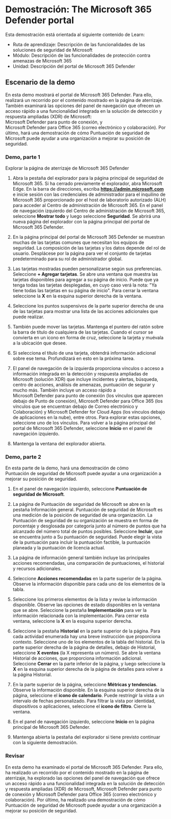 <!---
---
Demostración: Título: "Portal de Microsoft 365 Defender" Módulo: "Ruta de aprendizaje: Descripción de las funcionalidades de las soluciones de seguridad de Microsoft; Módulo 4: Descripción de las funcionalidades de protección contra amenazas de Microsoft 365; Unidad 7: Descripción del portal de Microsoft 365 Defender"
---
--->

# Demostración: The Microsoft 365 Defender portal

Esta demostración está orientada al siguiente contenido de Learn:

- Ruta de aprendizaje: Descripción de las funcionalidades de las soluciones de seguridad de Microsoft
- Módulo: Descripción de las funcionalidades de protección contra amenazas de Microsoft 365
- Unidad: Descripción del portal de Microsoft 365 Defender

## Escenario de la demo

En esta demo mostrará el portal de Microsoft 365 Defender. Para ello, realizará un recorrido por el contenido mostrado en la página de aterrizaje. También examinará las opciones del panel de navegación que ofrecen un acceso rápido a una funcionalidad integrada en la solución de detección y respuesta ampliadas (XDR) de Microsoft: Microsoft Defender para punto de conexión, y Microsoft Defender para Office 365 (correo electrónico y colaboración).  Por último, hará una demostración de cómo Puntuación de seguridad de Microsoft puede ayudar a una organización a mejorar su posición de seguridad.

### Demo, parte 1

Explorar la página de aterrizaje de Microsoft 365 Defender

1. Abra la pestaña del explorador para la página principal de seguridad de Microsoft 365.  Si ha cerrado previamente el explorador, abra Microsoft Edge. En la barra de direcciones, escriba **https://admin.microsoft.com** e inicie sesión con las credenciales de administrador para el inquilino de Microsoft 365 proporcionado por el host de laboratorio autorizado (ALH) para acceder al Centro de administración de Microsoft 365. En el panel de navegación izquierdo del Centro de administración de Microsoft 365, seleccione **Mostrar todo** y luego seleccione **Seguridad**.  Se abrirá una nueva página del explorador con la página principal del portal de Microsoft 365 Defender.  

1. En la página principal del portal de Microsoft 365 Defender se muestran muchas de las tarjetas comunes que necesitan los equipos de seguridad. La composición de las tarjetas y los datos depende del rol de usuario. Desplácese por la página para ver el conjunto de tarjetas predeterminado para su rol de administrador global.

1. Las tarjetas mostradas pueden personalizarse según sus preferencias.  Seleccione **+ Agregar tarjetas**. Se abre una ventana que muestra las tarjetas disponibles para agregar a su página de inicio.  Puede que ya tenga todas las tarjetas desplegadas, en cuyo caso verá la nota: "Ya tiene todas las tarjetas en su página de inicio". Para cerrar la ventana seleccione la **X** en la esquina superior derecha de la ventana.

1. Seleccione los puntos suspensivos de la parte superior derecha de una de las tarjetas para mostrar una lista de las acciones adicionales que puede realizar.  

1. También puede mover las tarjetas. Mantenga el puntero del ratón sobre la barra de título de cualquiera de las tarjetas. Cuando el cursor se convierta en un icono en forma de cruz, seleccione la tarjeta y muévala a la ubicación que desee.

1. Si selecciona el título de una tarjeta, obtendrá información adicional sobre ese tema. Profundizará en esto en la próxima tarea.

1. El panel de navegación de la izquierda proporciona vínculos o acceso a información integrada en la detección y respuesta ampliadas de Microsoft (solución XDR) que incluye incidentes y alertas, búsqueda, centro de acciones, análisis de amenazas, puntuación de segurar y mucho más.  También incluye un acceso rápido a Microsoft Defender para punto de conexión (los vínculos que aparecen debajo de Punto de conexión), Microsoft Defender para Office 365 (los vínculos que se encuentran debajo de Correo electrónico y Colaboración) y Microsoft Defender for Cloud Apps (los vínculos debajo de aplicaciones en la nube), entre otros.  Para explorar estas opciones, seleccione uno de los vínculos.   Para volver a la página principal del portal de Microsoft 365 Defender, seleccione **Inicio** en el panel de navegación izquierdo.

1. Mantenga la ventana del explorador abierta.

### Demo, parte 2

En esta parte de la demo, hará una demostración de cómo Puntuación de seguridad de Microsoft puede ayudar a una organización a mejorar su posición de seguridad.

1. En el panel de navegación izquierdo, seleccione **Puntuación de seguridad de Microsoft**.

1. La página de Puntuación de seguridad de Microsoft se abre en la pestaña Información general. Puntuación de seguridad de Microsoft es una medición de la posición de seguridad de una organización. La Puntuación de seguridad de su organización se muestra en forma de porcentaje y desglosada por categoría junto al número de puntos que ha alcanzado del número total de puntos posibles. Seleccione **Incluir**, que se encuentra junto a Su puntuación de seguridad. Puede elegir la vista de la puntuación para incluir la puntuación factible, la puntuación planeada y la puntuación de licencia actual.

1. La página de información general también incluye las principales acciones recomendadas, una comparación de puntuaciones, el historial y recursos adicionales.

1. Seleccione **Acciones recomendadas** en la parte superior de la página.  Observe la información disponible para cada uno de los elementos de la tabla.  

1. Seleccione los primeros elementos de la lista y revise la información disponible. Observe las opciones de estado disponibles en la ventana que se abre. Seleccione la pestaña **Implementación** para ver la información relacionada con la implementación. Para cerrar esta ventana, seleccione la **X** en la esquina superior derecha.

1. Seleccione la pestaña **Historial** en la parte superior de la página.  Para cada actividad enumerada hay una breve instrucción que proporciona contexto.  Seleccione uno de los elementos de la tabla del historial.  En la parte superior derecha de la página de detalles, debajo de Historial, seleccione **X eventos** (la X representa un número).  Se abre la ventana Historial de acciones, que proporciona información adicional.  Seleccione **Cerrar** en la parte inferior de la página, y luego seleccione la **X** en la esquina superior derecha de la página de detalles para volver a la página Historial.

1. En la parte superior de la página, seleccione **Métricas y tendencias**.  Observe la información disponible.  En la esquina superior derecha de la página, seleccione el **icono de calendario**.  Puede restringir la vista a un intervalo de fechas personalizado.  Para filtrar la vista por identidad, dispositivos o aplicaciones, seleccione el **icono de filtro**.  Cierre la ventana.

1. En el panel de navegación izquierdo, seleccione **Inicio** en la página principal de Microsoft 365 Defender.

1. Mantenga abierta la pestaña del explorador si tiene previsto continuar con la siguiente demostración.

### Revisar

En esta demo ha examinado el portal de Microsoft 365 Defender. Para ello, ha realizado un recorrido por el contenido mostrado en la página de aterrizaje, ha explorado las opciones del panel de navegación que ofrece un acceso rápido a una funcionalidad integrada en la solución de detección y respuesta ampliadas (XDR) de Microsoft, Microsoft Defender para punto de conexión y Microsoft Defender para Office 365 (correo electrónico y colaboración).  Por último, ha realizado una demostración de cómo Puntuación de seguridad de Microsoft puede ayudar a una organización a mejorar su posición de seguridad.
